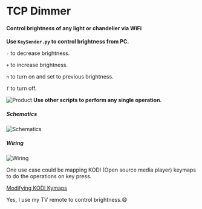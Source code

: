 TCP Dimmer
==========


#### Control brightness of any light or chandelier via WiFi

**Use ```KeySender.py``` to control brightness from PC.**

`-` to decrease brightness.

`+` to increase brightness.

`n` to turn on and set to previous brightness.

`f` to turn off.

![Product](https://bytebucket.org/zandegran/dimmer/raw/26d8c4f2f081138dcd83aab0eb40c9db9376e0d2/Images/Product.jpg)
**Use other scripts to perform any single operation.**

##### Schematics

![Schematics](https://bytebucket.org/zandegran/dimmer/raw/aae1725d7131e86d6d03e55af1b10c8fadb5de5f/Images/Schematics.jpg)

##### Wiring

![Wiring](https://bytebucket.org/zandegran/dimmer/raw/aae1725d7131e86d6d03e55af1b10c8fadb5de5f/Images/Wiring.jpg)

One use case could be mapping KODI (Open source media player) keymaps to do the operations on key press.

[Modifying KODI Kymaps](http://kodi.wiki/view/HOW-TO:Modify_keymaps)

Yes, I use my TV remote to control brightness.:smile: